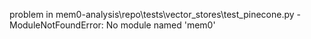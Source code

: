 problem in mem0-analysis\repo\tests\vector_stores\test_pinecone.py - ModuleNotFoundError: No module named 'mem0'
